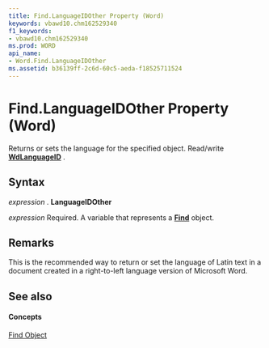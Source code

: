 ```yaml
---
title: Find.LanguageIDOther Property (Word)
keywords: vbawd10.chm162529340
f1_keywords:
- vbawd10.chm162529340
ms.prod: WORD
api_name:
- Word.Find.LanguageIDOther
ms.assetid: b36139ff-2c6d-60c5-aeda-f18525711524
---
```



# Find.LanguageIDOther Property (Word)

Returns or sets the language for the specified object. Read/write  **[WdLanguageID](wdlanguageid-enumeration-word.md)** .


## Syntax

 _expression_ . **LanguageIDOther**

 _expression_ Required. A variable that represents a **[Find](find-object-word.md)** object.


## Remarks

This is the recommended way to return or set the language of Latin text in a document created in a right-to-left language version of Microsoft Word.


## See also


#### Concepts


[Find Object](find-object-word.md)

